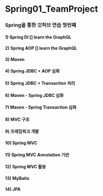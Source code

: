 # Spring01_TeamProject
### Spring을 통한 깃허브 연습 첫번째

#### 1) Spring DI    [] learn the GraphQL 
#### 2) Spring AOP    [] learn the GraphQL
#### 3) Maven 
#### 4) Spring JDBC + AOP 심화
#### 5) Spring JDBC + Transaction 처리
#### 6) Maven - Spring JDBC 심화
#### 7) Maven - Spring Transaction 심화
#### 8) MVC 구조
#### 9) 프레임워크 개발 
#### 10) Spring MVC 
#### 11) Spring MVC Annotation 기반
#### 12) Spring MVC 활용
#### 13) MyBatis
#### 14) JPA 
